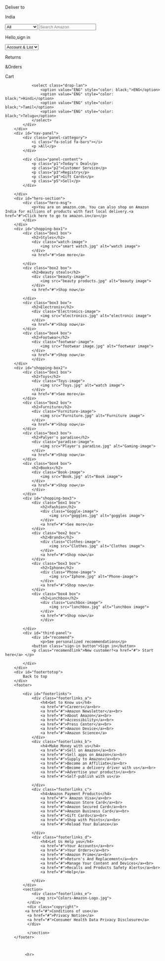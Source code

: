 
<!DOCTYPE html>
<html lang="en">
<head>
    <meta charset="UTF-8">
    <meta name="viewport" content="width=device-width, initial-scale=1.0">
    <title>Amazon Project</title>
    <link rel="stylesheet" href="https://cdnjs.cloudflare.com/ajax/libs/font-awesome/6.5.2/css/all.min.css" integrity="sha512-SnH5WK+bZxgPHs44uWIX+LLJAJ9/2PkPKZ5QiAj6Ta86w+fsb2TkcmfRyVX3pBnMFcV7oQPJkl9QevSCWr3W6A==" crossorigin="anonymous" referrerpolicy="no-referrer">
    <link rel="stylesheet" href="amzon.css">
</head>
<body>
    <div id="navbar">
        <div id="logo">
          <!-- <a href="#"><img src="Colors-Amazon-Logo.jpg"></a> -->
        </div>
        <div id="nav-address">
            <p class="first-add">Deliver to</p>
            <div id="icon-address">
                <i class="fa-solid fa-location-dot"></i>
                <p class="second-add">India</p>
            </div>
        </div>
        <div id="nav-search">
            <select class="nav-drop">
             <option value="All">All</option>
             <option value="All Categories">All Categories</option>
             <option value="Electronics">Electronics</option>
             <option value="Fashion">Fashion</option>
             <option value="Health">Health</option>
             <option value="Sports">Sports</option>
             <option value="toys">toys</option>
            </select>
            <input type="text" placeholder="Search Amazon" class="nav-input">
         </div> 
            <div class="search-icon">
                <i class="fa-solid fa-magnifying-glass"></i>
            </div>
            <div id="nav-account">
                <p class="text-account">Hello,sign in</p>
                <select class="drop-account">
                    <option value="Account & List">Account & List</option>
                </select>
            </div>
            <div id="nav-return">
                <p>Returns</p>
                <div class="nav-order">
                    <p> &Orders</p>
                </div>
            </div>
            <div id="nav-cart">
                <div id="cart-icon">
                    <i class="fa-solid fa-cart-shopping"></i>
                </div>
               <p>Cart</p>
            </div>
            <div id="nav-flag">
                <div class="flag-icon">
                    <i class="fa-solid fa-font-awesome"></i>
                </div>
                
                <select class="drop-lan">
                    <option value="ENG" style="color: black;">ENG</option>
                    <option value="ENG" style="color: black;">Hindi</option>
                    <option value="ENG" style="color: black;">Tamil</option>
                    <option value="ENG" style="color: black;">Telugu</option>
                </select>
            </div>
        </div>
        <div id="nav-panel">
            <div class="panel-cattegory">
                <i class="fa-solid fa-bars"></i>
                <p >All</p>
            </div>
            
            <div class="panel-content">
                <p class="p1">Today's Deal</p>
                <p class="p2">Customer Service</p>
                <p class="p3">Registry</p>
                <p class="p4">Gift Cards</p>
                <p class="p5">Sell</p>
            </div>
            
        </div>
        <div id="hero-section">
            <div class="hero-msg">
                <p>You are on amazon.com. You can also shop on Amazon India for millions of products with fast local delivery.<a href="#">Click here to go to amazon.in</a></p>
            </div>
        </div>
        <div id="shopping-box1">
            <div class="box1 box">
                <h2>Styles</h2>
                <div class="watch-image">
                    <img src="smart watch.jpg" alt="watch image">
                </div>
                <a href="#">See more</a>

            </div>
            <div class="box2 box">
                <h2>Beauty steals</h2>
                <div class="beauty-image">
                    <img src="beauty products.jpg" alt="beauty image">
                </div>
                <a href="#">Shop now</a>

            </div>
            <div class="box3 box">
                <h2>Electronis</h2>
                <div class="Electronics-image">
                    <img src="electronics.jpg" alt="electronic image">
                </div>
                <a href="#">Shop now</a>
            </div>
            <div class="box4 box">
                <h2>Footwear</h2>
                <div class="footwear-image">
                    <img src="footwear image.jpg" alt="footwear image">
                </div>
                <a href="#">Shop now</a>
                </div>
        </div>
        <div id="shopping-box2">
            <div class="box1 box">
                <h2>Toys</h2>
                <div class="Toys-image">
                    <img src="Toys.jpg" alt="watch image">
                </div>
                <a href="#">See more</a>
            </div>
            <div class="box2 box">
                <h2>Furniture</h2>
                <div class="Furniture-image">
                    <img src="Furniture.jpg" alt="Furniture image">
                </div>
                <a href="#">Shop now</a>
            </div>
            <div class="box3 box">
                <h2>Palyer's paradise</h2>
                <div class="paradise-image">
                    <img src="Player's paradise.jpg" alt="Gaming-image">
                </div>
                <a href="#">Shop now</a>
            </div>
            <div class="box4 box">
                <h2>Books</h2>
                <div class="Book-image">
                    <img src="Book.jpg" alt="Book image">
                </div>
                <a href="#">Shop now</a>
                </div>
            </div>
            <div id="shopping-box3">
                <div class="box1 box">
                    <h2>Fashion</h2>
                    <div class="Goggle-image">
                        <img src="goggles.jpg" alt="goggles image">
                    </div>
                    <a href="#">See more</a>
                </div>
                <div class="box2 box">
                    <h2>Brands</h2>
                    <div class="Clothes-image">
                        <img src="Clothes.jpg" alt="Clothes image">
                    </div>
                    <a href="#">Shop now</a>
                </div>
                <div class="box3 box">
                    <h2>Iphone</h2>
                    <div class="Phone-image">
                        <img src="Iphone.jpg" alt="Phone-image">
                    </div>
                    <a href="#">Shop now</a>
                </div>
                <div class="box4 box">
                    <h2>Lunchbox</h2>
                    <div class="Lunchbox-image">
                        <img src="lunchbox.jpg" alt="lunchbox image">
                    </div>
                    <a href="#">Shop now</a>
                    </div>

            </div>
            <div id="third-panel">
                <div id="recomend">
                    <p>See personalized recommendations</p>
                <button class="sign-in button">Sign in</button>
                <p class="recomendlink">New customer?<a href="#"> Start here</a> </p>
                
            </div>
        </div>
        <div id="footertotop">
            Back to top
        </div>
        <footer>
        
            <div id="footerlinks">
                <div class="footerlinks_a">
                    <h4>Get to Know us</h4>
                    <a href="#">Careers</a><br>
                    <a href="#">Amazon Newsletter</a><br>
                    <a href="#">About Amazon</a><br>
                    <a href="#">Accessibility</a><br>
                    <a href="#">Press Center</a><br>
                    <a href="#">Amazon Device</a><br>
                    <a href="#">Amazon Science</a>
                </div>
                <div class="footerlinks_b">
                    <h4>Make Money with us</h4>
                    <a href="#">Sell on Amazon</a><br>
                    <a href="#">Sell apps on Amazon</a><br>
                    <a href="#">Supply to Amazon</a><br>
                    <a href="#">Become an Affiliate</a><br>
                    <a href="#">Become a delivery driver with us</a><br>
                    <a href="#">Advertise your products</a><br>
                    <a href="#">Self-publish with us</a>
    
                </div>
                <div class="footerlinks_c">
                    <h4>Amazon Payment Products</h4>
                    <a href="#"> Amazon Visa</a><br>
                    <a href="#">Amazon Store Card</a><br>
                    <a href="#">Amazon Secured Card</a><br>
                    <a href="#">Amazon Business Card</a><br>
                    <a href="#">Gift Cards</a><br>
                    <a href="#">Shop with Points</a><br>
                    <a href="#">Reload Your Balance</a>
    
                </div>
                <div class="footerlinks_d">
                    <h4>Let Us Help you</h4>
                    <a href="#">Your Accounts</a><br>
                    <a href="#">Your Orders</a><br>
                    <a href="#">Amazon Prime</a><br>
                    <a href="#">Return's And Replacement</a><br>
                    <a href="#">Manage Your Content and Devices</a><br>
                    <a href="#">Recalls and Products Safety Alerts</a><br>
                    <a href="#">Help</a>
                    
                </div>
            </div>
            <section>
                <div class="footerlinks_e">
                  <img src="Colors-Amazon-Logo.jpg">
              </div>
              <div class="copyright">
             <a href="#">Conditions of use</a>
              <a href="#">Privacy Notice</a>
              <a href="#">Consumer Health Data Privacy Disclosure</a>
              </div>
              
              </section> 
        </footer>
             
            
            
             <hr>
        
    
</body>
</html>
